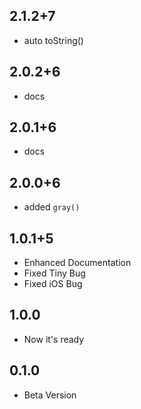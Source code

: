 ## 2.1.2+7
* auto toString() 

## 2.0.2+6
* docs

## 2.0.1+6
* docs

## 2.0.0+6
* added `gray()`

## 1.0.1+5
* Enhanced Documentation
* Fixed Tiny Bug
* Fixed iOS Bug

## 1.0.0
* Now it's ready

## 0.1.0
* Beta Version